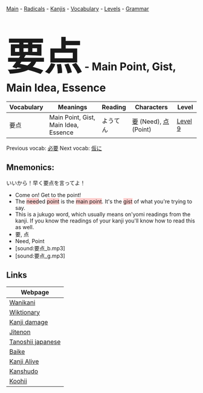 <style> bigfont {font-size: 100px}</style>
[Main](../README.md) -
[Radicals](../radicals.md) -
[Kanjis](../kanjis.md) -
[Vocabulary](../vocabulary.md) -
[Levels](../levels.md) -
[Grammar](../grammar.md)
# <bigfont> 要点</bigfont> - Main Point, Gist, Main Idea, Essence 

| Vocabulary | Meanings | Reading | Characters | Level |
| --- | --- | --- | --- | --- |
| 要点 | Main Point, Gist, Main Idea, Essence | ようてん |  [要](../kanjis/要.md) (Need), [点](../kanjis/点.md) (Point) | [Level 9](../levels/wk_level9.md) |

Previous vocab: [必要](必要.md) Next vocab: [仮に](仮に.md) 

## Mnemonics:
いいから！早く要点を言ってよ！
* Come on! Get to the point!
* The <span style="background-color:#ffcccb"> need</span>ed <span style="background-color:#ffcccb"> point</span> is the <span style="background-color:#ffcccb"> main point</span>. It's the <span style="background-color:#ffcccb"> gist</span> of what you're trying to say.
* This is a jukugo word, which usually means on'yomi readings from the kanji. If you know the readings of your kanji you'll know how to read this as well.
* 要, 点
* Need, Point
* [sound:要点_b.mp3]
* [sound:要点_g.mp3]


## Links 

| Webpage |
| --- |
| [Wanikani          ](https://www.wanikani.com/kanji/要点) |
| [Wiktionary        ](https://en.wiktionary.org/wiki/要点) |
| [Kanji damage      ](http://www.kanjidamage.com/kanji/search?utf8=✓&q=要点) |
| [Jitenon           ](https://jitenon.com/kanji/要点) |
| [Tanoshii japanese ](https://www.tanoshiijapanese.com/dictionary/kanji.cfm?k=要点) |
| [Baike             ](https://baike.baidu.com/item/要点) |
| [Kanji Alive       ](https://app.kanjialive.com/要点) |
| [Kanshudo          ](https://www.kanshudo.com/searchmn?q=要点) |
| [Koohii            ](https://kanji.koohii.com/study/kanji/要点) |
